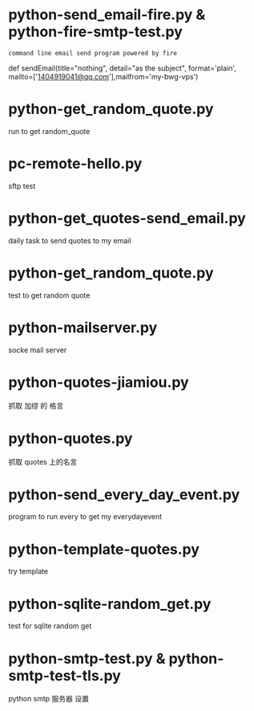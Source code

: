 # python-send_email-fire.py & python-fire-smtp-test.py
`command line email send program powered by fire`

def sendEmail(title="nothing", detail="as the subject", format='plain', mailto=['1404919041@qq.com'],mailfrom='my-bwg-vps')


# python-get_random_quote.py
run to get random_quote

# pc-remote-hello.py
sftp test

# python-get_quotes-send_email.py
daily task to send quotes to my email

# python-get_random_quote.py
test to get  random quote

# python-mailserver.py
socke mail server

# python-quotes-jiamiou.py
抓取 加缪 的 格言

# python-quotes.py
抓取 quotes 上的名言

# python-send_every_day_event.py
program to run every to get my everydayevent

# python-template-quotes.py
try template

# python-sqlite-random_get.py
test for sqlite random get

# python-smtp-test.py & python-smtp-test-tls.py
python smtp 服务器 设置

